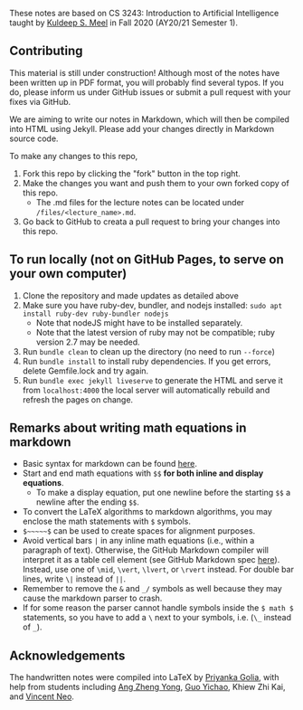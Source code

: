 These notes are based on CS 3243: Introduction to Artificial Intelligence taught by [Kuldeep S. Meel](https://www.comp.nus.edu.sg/~meel/) in Fall 2020 (AY20/21 Semester 1).

## Contributing

This material is still under construction! Although most of the notes have been written up in PDF format, you will probably find several typos. If you do, please inform us under GitHub issues or submit a pull request with your fixes via GitHub.

We are aiming to write our notes in Markdown, which will then be compiled into HTML using Jekyll. Please add your changes directly in Markdown source code.

To make any changes to this repo,

1. Fork this repo by clicking the "fork" button in the top right.
1. Make the changes you want and push them to your own forked copy of this repo.
   - The .md files for the lecture notes can be located under `/files/<lecture_name>.md`.
1. Go back to GitHub to creata a pull request to bring your changes into this repo.

## To run locally (not on GitHub Pages, to serve on your own computer)

1. Clone the repository and made updates as detailed above
1. Make sure you have ruby-dev, bundler, and nodejs installed: `sudo apt install ruby-dev ruby-bundler nodejs`
    * Note that nodeJS might have to be installed separately.
    * Note that the latest version of ruby may not be compatible; ruby version 2.7 may be needed.
1. Run `bundle clean` to clean up the directory (no need to run `--force`)
1. Run `bundle install` to install ruby dependencies. If you get errors, delete Gemfile.lock and try again.
1. Run `bundle exec jekyll liveserve` to generate the HTML and serve it from `localhost:4000` the local server will automatically rebuild and refresh the pages on change.

## Remarks about writing math equations in markdown

* Basic syntax for markdown can be found [here](https://www.markdownguide.org/basic-syntax/).
* Start and end math equations with `$$` **for both inline and display equations**.
    * To make a display equation, put one newline before the starting `$$` a newline after the ending `$$`.
* To convert the LaTeX algorithms to markdown algorithms, you may enclose the math statements with `$` symbols.
* `$~~~~~$` can be used to create spaces for alignment purposes.
* Avoid vertical bars `|` in any inline math equations (i.e., within a paragraph of text). Otherwise, the GitHub Markdown compiler will interpret it as a table cell element (see GitHub Markdown spec [here](https://github.github.com/gfm/)). Instead, use one of `\mid`, `\vert`, `\lvert`, or `\rvert` instead. For double bar lines, write `\|` instead of `||`.
* Remember to remove the `&` and `_/` symbols as well because they may cause the markdown parser to crash.
* If for some reason the parser cannot handle symbols inside the `$ math $` statements, so you have to add a `\` next to your symbols, i.e. (`\_` instead of `_`).

## Acknowledgements

The handwritten notes were compiled into LaTeX by [Priyanka Golia](https://github.com/priyanka-golia), with help from students including [Ang Zheng Yong](https://github.com/arsatis), [Guo Yichao](https://github.com/gycc7253), Khiew Zhi Kai, and [Vincent Neo](https://github.com/tenvinc).
